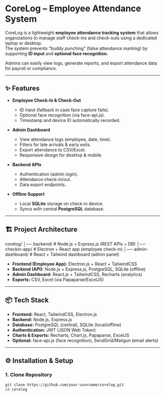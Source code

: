 # CoreLog – Employee Attendance System

CoreLog is a lightweight **employee attendance tracking system** that allows organizations to manage staff check-ins and check-outs using a dedicated laptop or desktop.  
The system prevents “buddy punching” (false attendance marking) by supporting **ID input** and **optional face recognition**.

Admins can easily view logs, generate reports, and export attendance data for payroll or compliance.

---

## ✨ Features

- **Employee Check-In & Check-Out**

  - ID input (fallback in case face capture fails).
  - Optional face recognition (via face-api.js).
  - Timestamp and device ID automatically recorded.

- **Admin Dashboard**

  - View attendance logs (employee, date, time).
  - Filters for late arrivals & early exits.
  - Export attendance to CSV/Excel.
  - Responsive design for desktop & mobile.

- **Backend APIs**

  - Authentication (admin login).
  - Attendance check-in/out.
  - Data export endpoints.

- **Offline Support**
  - Local **SQLite** storage on check-in device.
  - Syncs with central **PostgreSQL** database.

---

## 🏗️ Project Architecture

corelog/
│── backend/ # Node.js + Express.js (REST APIs + DB)
│── checkin-app/ # Electron + React app (employee check-in)
│── admin-dashboard/ # React + Tailwind dashboard (admin panel)

- **Frontend (Employee App):** Electron.js + React + TailwindCSS
- **Backend (API):** Node.js + Express.js, PostgreSQL, SQLite (offline)
- **Admin Dashboard:** React.js + TailwindCSS, Recharts (analytics)
- **Exports:** CSV, Excel (via Papaparse/ExcelJS)

---

## 📦 Tech Stack

- **Frontend:** React, TailwindCSS, Electron.js
- **Backend:** Node.js, Express.js
- **Database:** PostgreSQL (central), SQLite (local/offline)
- **Authentication:** JWT (JSON Web Token)
- **Charts & Exports:** Recharts, Chart.js, Papaparse, ExcelJS
- **Optional:** face-api.js (face recognition), SendGrid/Mailgun (email alerts)

---

## ⚙️ Installation & Setup

### 1. Clone Repository

```bash
git clone https://github.com/your-username/corelog.git
cd corelog
```
